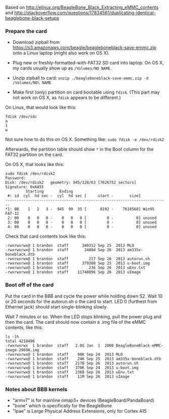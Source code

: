 Based on http://elinux.org/BeagleBone_Black_Extracting_eMMC_contents and http://stackoverflow.com/questions/17834561/duplicating-identical-beaglebone-black-setups

### Prepare the card ###

* Download zipball from https://s3.amazonaws.com/beagle/beagleboneblack-save-emmc.zip onto a Linux laptop (might also work on OS X).

* Plug new or freshly-formatted-with-FAT32 SD card into laptop. On OS X, my cards usually show up as `/Volumes/NO NAME`.

* Unzip zipball to card: `unzip ./beagleboneblack-save-emmc.zip -d /Volumes/NO\ NAME`

* Make first (only) partition on card bootable using `fdisk`. (This part may not work on OS X, as `fdisk` appears to be different.)

On Linux, that would look like this:

    fdisk /dev/sdc
    a
    1
    w

Not sure how to do this on OS X. Something like: `sudo fdisk -e /dev/rdisk2`

Afterwards, the partition table should show `*` in the Boot column for the FAT32 partition on the card.

On OS X, that looks like this:

    sudo fdisk /dev/rdisk2
    Password:
    Disk: /dev/rdisk2	geometry: 945/128/63 [7626752 sectors]
    Signature: 0xAA55
             Starting       Ending
     #: id  cyl  hd sec -  cyl  hd sec [     start -       size]
    ------------------------------------------------------------------------
    *1: 0B    1   2   3 -  945  99  35 [      8192 -    7618560] Win95 FAT-32
     2: 00    0   0   0 -    0   0   0 [         0 -          0] unused      
     3: 00    0   0   0 -    0   0   0 [         0 -          0] unused      
     4: 00    0   0   0 -    0   0   0 [         0 -          0] unused 

Check that card contents look like this:

    -rwxrwxrwx@ 1 brandon  staff      100312 Sep 25  2013 MLO
    -rwxrwxrwx@ 1 brandon  staff       24884 Sep 26  2013 am335x-boneblack.dtb
    -rwxrwxrwx@ 1 brandon  staff         217 Sep 26  2013 autorun.sh
    -rwxrwxrwx@ 1 brandon  staff      379308 Sep 25  2013 u-boot.img
    -rwxrwxrwx@ 1 brandon  staff         236 Sep 26  2013 uEnv.txt
    -rwxrwxrwx@ 1 brandon  staff    11748096 Sep 26  2013 uImage

### Boot off of the card ###

Put the card in the BBB and cycle the power while holding down S2. Wait 10 or 20 seconds for the autorun.sh o the card to start. LED 0 (furthest from Ethernet jack) should start single-blinking slowly.

Wait 7 minutes or so. When the LED stops blinking, pull the power plug and then the card. The card should now contain a .img file of the eMMC contents, like this:

    ls -lh
    total 4218496
    -rwxrwxrwx  1 brandon  staff   2.0G Jan  1  2000 BeagleBoneBlack-eMMC-image-29698.img
    -rwxrwxrwx@ 1 brandon  staff    98K Sep 24  2013 MLO
    -rwxrwxrwx@ 1 brandon  staff    24K Sep 25  2013 am335x-boneblack.dtb
    -rwxrwxrwx@ 1 brandon  staff   217B Sep 26  2013 autorun.sh
    -rwxrwxrwx@ 1 brandon  staff   370K Sep 24  2013 u-boot.img
    -rwxrwxrwx@ 1 brandon  staff   236B Sep 26  2013 uEnv.txt
    -rwxrwxrwx@ 1 brandon  staff    11M Sep 26  2013 uImage

### Notes about BBB kernels ###

 * "armv7" is for mainline omap3+ devices (BeagleBoard/PandaBoard)
 * "bone" which is specifically for the BeagleBone
 * "lpae" is Large Physical Address Extensions, only for Cortex A15

